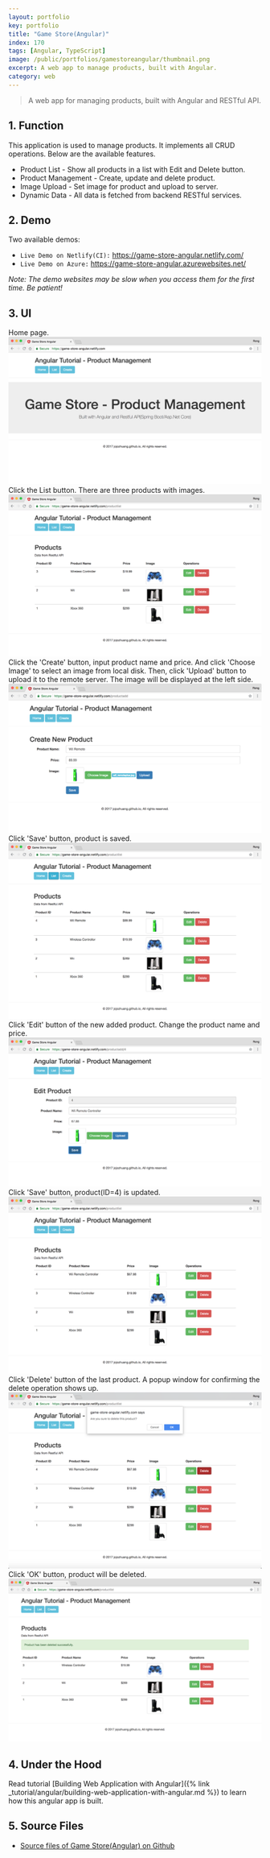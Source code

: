 ```yaml
---
layout: portfolio
key: portfolio
title: "Game Store(Angular)"
index: 170
tags: [Angular, TypeScript]
image: /public/portfolios/gamestoreangular/thumbnail.png
excerpt: A web app to manage products, built with Angular.
category: web
---
```


> A web app for managing products, built with Angular and RESTful API.

## 1. Function
This application is used to manage products. It implements all CRUD operations. Below are the available features.
* Product List - Show all products in a list with Edit and Delete button.
* Product Management - Create, update and delete product.
* Image Upload - Set image for product and upload to server.
* Dynamic Data - All data is fetched from backend RESTful services.

## 2. Demo
Two available demos:
* `Live Demo on Netlify(CI):` <a href="https://game-store-angular.netlify.com/" target="\_blank">https://game-store-angular.netlify.com/</a>
* `Live Demo on Azure:` <a href="https://game-store-angular.azurewebsites.net/" target="\_blank">https://game-store-angular.azurewebsites.net/</a>

*Note: The demo websites may be slow when you access them for the first time. Be patient!*

## 3. UI
Home page.
![image](/public/portfolios/gamestoreangular/homepage.png)
Click the List button. There are three products with images.
![image](/public/portfolios/gamestoreangular/productlist.png)
Click the 'Create' button, input product name and price. And click 'Choose Image' to select an image from local disk. Then, click 'Upload' button to upload it to the remote server. The image will be displayed at the left side.
![image](/public/portfolios/gamestoreangular/productadd.png)
Click 'Save' button, product is saved.
![image](/public/portfolios/gamestoreangular/productlistafteradd.png)
Click 'Edit' button of the new added product. Change the product name and price.
![image](/public/portfolios/gamestoreangular/productedit.png)
Click 'Save' button, product(ID=4) is updated.
![image](/public/portfolios/gamestoreangular/productlistafteredit.png)
Click 'Delete' button of the last product. A popup window for confirming the delete operation shows up.
![image](/public/portfolios/gamestoreangular/deleteconfirm.png)
Click 'OK' button, product will be deleted.
![image](/public/portfolios/gamestoreangular/productlistafterdel.png)

## 4. Under the Hood
Read tutorial [Building Web Application with Angular]({% link _tutorial/angular/building-web-application-with-angular.md %}) to learn how this angular app is built.

## 5. Source Files
* [Source files of Game Store(Angular) on Github](https://github.com/jojozhuang/game-store-angular)
